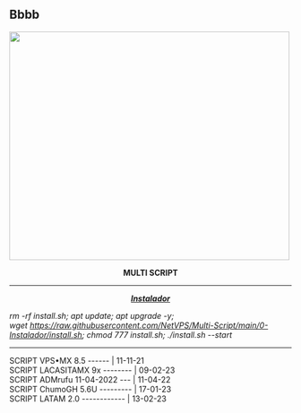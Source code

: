 
  Bbbb
------------------------------------------------------------------
<p dir="auto"><img src="https://raw.githubusercontent.com/NetVPS/Multi-Script/main/SCREEN-ALL/multi.PNG" alt="" width="500" height="408" /></p>
<p dir="auto" style="text-align: center;"><strong>MULTI SCRIPT</strong></p>

------------------------------------------------------------------

<p dir="auto" style="text-align: center;"><span style="text-decoration: underline;"><strong><em>Instalador</em></strong></span></p>
<p dir="auto"><em>rm -rf install.sh; apt update; apt upgrade -y; wget&nbsp;<a href="https://raw.githubusercontent.com/NetVPS/Multi-Script/main/0-Instalador/install.sh" rel="nofollow">https://raw.githubusercontent.com/NetVPS/Multi-Script/main/0-Instalador/install.sh</a>; chmod 777 install.sh; ./install.sh --start</em></p>

------------------------------------------------------------------

 SCRIPT VPS&bull;MX 8.5 ------ |  11-11-21      
 SCRIPT LACASITAMX 9x -------- |  09-02-23        
 SCRIPT ADMrufu 11-04-2022 --- |  11-04-22          
 SCRIPT ChumoGH 5.6U --------- |  17-01-23          
 SCRIPT LATAM 2.0 ------------ |  13-02-23          
 
    
